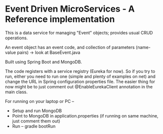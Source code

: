 # Event Driven MicroServices - A Reference implementation

This is a data service for managing "Event" objects; provides usual CRUD operations.

An event object has an event code, and collection of parameters (name-value pairs) -> look at BaseEvent.java  

Built using Spring Boot and MongoDB. 

The code registers with a service registry (Eureka for now). So if you try to run, either you need to run one (simple and plenty of examples on net) and change the URL in Spring configuration properties file. The easier thing for now might be to just comment out @EnableEurekaClient annotation in the main class. 

For running on your laptop or PC  –
- Setup and run MongoDB
- Point to MongoDB in application.properties (if running on same machine, just comment them out)
- Run – gradle bootRun    

